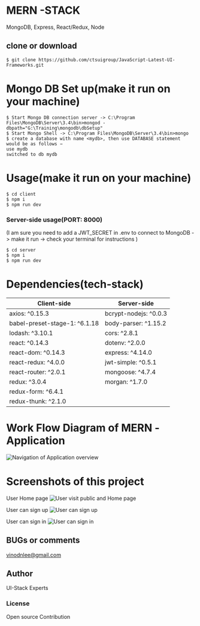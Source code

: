 # MERN -STACK
MongoDB, Express, React/Redux, Node

## clone or download 
```terminal
$ git clone https://github.com/ctsuigroup/JavaScript-Latest-UI-Frameworks.git
```

# Mongo DB Set up(make it run on your machine)
```terminal
$ Start Mongo DB connection server -> C:\Program Files\MongoDB\Server\3.4\bin>mongod -dbpath="G:\Training\mongodb\dbSetup" 
$ Start Mongo Shell -> C:\Program Files\MongoDB\Server\3.4\bin>mongo
$ create a database with name <mydb>, then use DATABASE statement would be as follows −
use mydb
switched to db mydb
```

# Usage(make it run on your machine)
```terminal
$ cd client
$ npm i
$ npm run dev
```

### Server-side usage(PORT: 8000)
(I am sure you need to add a JWT_SECRET in .env to connect to MongoDB -> make it run -> check your terminal for instructions
)
```terminal
$ cd server
$ npm i
$ npm run dev
```

# Dependencies(tech-stack)
Client-side | Server-side
--- | ---
axios: ^0.15.3 | bcrypt-nodejs: ^0.0.3
babel-preset-stage-1: ^6.1.18|body-parser: ^1.15.2
lodash: ^3.10.1 | cors: ^2.8.1
react: ^0.14.3 | dotenv: ^2.0.0
react-dom: ^0.14.3 | express: ^4.14.0
react-redux: ^4.0.0 | jwt-simple: ^0.5.1
react-router: ^2.0.1 | mongoose: ^4.7.4
redux: ^3.0.4 | morgan: ^1.7.0
redux-form: ^6.4.1 |
redux-thunk: ^2.1.0 |

# Work Flow Diagram of MERN -Application
![Navigation of Application overview](http://i.imgur.com/e4Pzg8y.png)

# Screenshots of this project

User Home page
![User visit public and Home page](http://i.imgur.com/59fHrqi.png)

User can sign up
![User can sign up](http://i.imgur.com/iZoNpis.png)

User can sign in
![User can sign in](http://i.imgur.com/aGUsIph.png)

## BUGs or comments
vinodnlee@gmail.com

## Author
UI-Stack Experts

### License
Open source Contribution